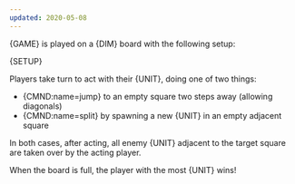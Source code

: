 ```yaml
---
updated: 2020-05-08
---
```


{GAME} is played on a {DIM} board with the following setup:

{SETUP}

Players take turn to act with their {UNIT}, doing one of two things:

- {CMND:name=jump} to an empty square two steps away (allowing diagonals)
- {CMND:name=split} by spawning a new {UNIT} in an empty adjacent square

In both cases, after acting, all enemy {UNIT} adjacent to the target square are taken over by the acting player.

When the board is full, the player with the most {UNIT} wins!
